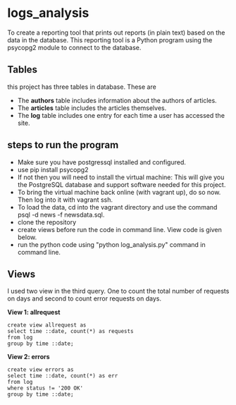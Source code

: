 # logs_analysis
To create a reporting tool that prints out reports (in plain text) based on the data in the database. This reporting tool is a Python program using the psycopg2 module to connect to the database.

## Tables
this project has three tables in database. These are
* The **authors** table includes information about the authors of articles.
* The **articles** table includes the articles themselves.
* The **log** table includes one entry for each time a user has accessed the site.

## steps to run the program
* Make sure you have postgressql installed and configured.
* use pip install psycopg2
* If not then you will need to install the virtual machine:
  This will give you the PostgreSQL database and support software needed for this project.
* To bring the virtual machine back online (with vagrant up), do so now. Then log into it with vagrant ssh.
* To load the data, cd into the vagrant directory and use the command psql -d news -f newsdata.sql.
* clone the repository
* create views before run the code in command line. View code is given below.
* run the python code using "python log_analysis.py" command in command line.

## Views
I used two view in the third query. One to count the total number of requests on days
and second to count error requests on days.

**View 1: allrequest**

```
create view allrequest as
select time ::date, count(*) as requests
from log
group by time ::date;
```

**View 2: errors**

```
create view errors as
select time ::date, count(*) as err
from log
where status != '200 OK'
group by time ::date;
```
